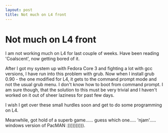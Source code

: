 ```yaml
---
layout: post
title: Not much on L4 front
---
```


Not much on L4 front
===

I am not working much on L4 for last couple of weeks. Have been reading 'Coalscent', now getting bored of it.

After I got my system up with Fedora Core 3 and fighting a lot with gcc versions, I have run into this problem with grub. Now when I install grub 0.90 - the one modified for L4, it gets to the command prompt mode and not the usual grub menu. I don't know how to boot from command prompt. I am sure though, that the solution to this must be very trivial and I haven't worked on it out of sheer laziness for past few days.

I wish I get over these small hurdles soon and get to do some programming on L4.

Meanwhile, got hold of a superb game...... guess which one..... 'njam'..... windows version of PacMAN :)))))))))).